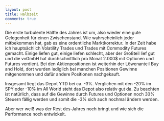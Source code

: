 ```yaml
---
layout: post
title: Halbzeit
comments: true
---
```


Die erste turbulente Hälfte des Jahres ist um, also wieder eine gute Gelegenheit für einen Zwischenstand. 
Wie wahrscheinlich jeder mitbekommen hat, gab es eine ordentliche Marktkorrektur. In der Zeit habe ich hauptsächlich Volatility Trades und Trades mit Commodity Futures gemacht.
Einige liefen gut, einige liefen schlecht, aber der Großteil lief gut und die vvGmbH hat durchschnittlich pro Monat 2.000$ mit Optionen und Futures verdient.
Bei den Aktienpositionen ist weiterhin der Löwenanteil Buy and Hold, dort wurden lediglich bei manchen Positionen Gewinne mitgenommen und dafür andere Positionen nachgekauft.

Insgesamt liegt das Depot YTD bei ca. -3%. Verglichen mit den -20% im SPY oder -10% im All World steht das Depot also relativ gut da. Zu beachten ist natürlich, dass auf
die Gewinne durch Futures und Optionen noch 30% Steuern fällig werden und somit die -3% sich auch nochmal ändern werden.

Aber wer weiß was der Rest des Jahres noch bringt und wie sich die Performance noch entwickelt.

